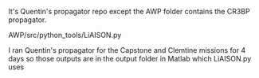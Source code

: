 It's Quentin's propagator repo except the AWP folder contains the CR3BP propagator.

AWP/src/python_tools/LiAISON.py

I ran Quentin's propagator for the Capstone and Clemtine missions for 4 days so those outputs are in the output folder in Matlab which LiAISON.py uses
